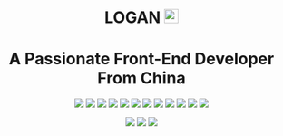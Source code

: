 <div align="center">
<h1 height="200px" align="center">LOGAN <img src="https://cdn.jsdelivr.net/gh/MaleWeb/picture/images/techblog/hi.gif" width="25"></h1>
<h1 align="center">A Passionate Front-End Developer From China</h1>
</div>


<div align="center">
    <img src="https://img.shields.io/badge/-HTML5-E34F26?style=flat&logo=html5&logoColor=white">
    <img src="https://img.shields.io/badge/-Sass-CC6699?style=flat&logo=sass&logoColor=white">
    <img src="https://img.shields.io/badge/-Less-1D365D?style=flat&logo=less&logoColor=white">
    <img src="https://img.shields.io/badge/-JavaScript-F7DF1E?style=flat&logo=javascript&logoColor=white">
    <img src="https://img.shields.io/badge/-TypeScript-007ACC?style=flat&logo=typescript&logoColor=white">
    <img src="https://img.shields.io/badge/-Axios-5A29E4?style=flat&logo=axios&logoColor=white">
    <img src="https://img.shields.io/badge/-Node.js-339933?style=flat&logo=Node.js&logoColor=white">
    <img src="https://img.shields.io/badge/-NPM-CB3837?style=flat&logo=npm&logoColor=white">
    <img src="https://img.shields.io/badge/-Webpack-8DD6F9?style=flat&logo=webpack&logoColor=white">
    <img src="https://img.shields.io/badge/-Vue.js-4FC08D?style=flat&logo=vue.js&logoColor=white">
    <img src="https://img.shields.io/badge/-React-00b4ce?style=flat&logo=react&logoColor=white">
    <img src="https://img.shields.io/badge/-ESLint-4B32C3?style=flat&logo=eslint&logoColor=white">
</div>


<p></p>


<div align="center">
    <img src="https://img.shields.io/badge/-Git-F05032?style=flat&logo=git&logoColor=white">
    <img src="https://img.shields.io/badge/-Github-181717?style=flat&logo=github&logoColor=white">
    <img src="https://img.shields.io/badge/-Stack Overflow-F58025?style=flat&logo=stackoverflow&logoColor=white">
</div>
